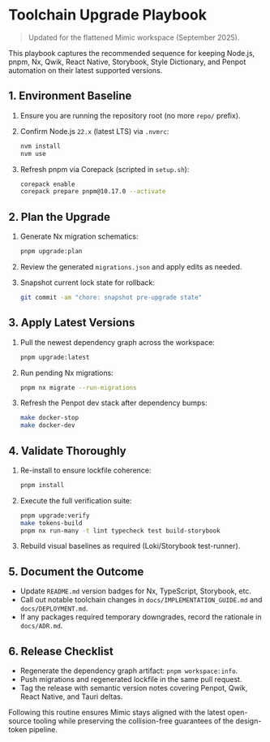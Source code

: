 # Toolchain Upgrade Playbook

> Updated for the flattened Mimic workspace (September 2025).

This playbook captures the recommended sequence for keeping Node.js, pnpm, Nx, Qwik, React Native, Storybook, Style
Dictionary, and Penpot automation on their latest supported versions.

## 1. Environment Baseline

1. Ensure you are running the repository root (no more `repo/` prefix).
2. Confirm Node.js `22.x` (latest LTS) via `.nvmrc`:

   ```bash
   nvm install
   nvm use
   ```

3. Refresh pnpm via Corepack (scripted in `setup.sh`):

   ```bash
   corepack enable
   corepack prepare pnpm@10.17.0 --activate
   ```

## 2. Plan the Upgrade

1. Generate Nx migration schematics:

   ```bash
   pnpm upgrade:plan
   ```

2. Review the generated `migrations.json` and apply edits as needed.
3. Snapshot current lock state for rollback:

   ```bash
   git commit -am "chore: snapshot pre-upgrade state"
   ```

## 3. Apply Latest Versions

1. Pull the newest dependency graph across the workspace:

   ```bash
   pnpm upgrade:latest
   ```

2. Run pending Nx migrations:

   ```bash
   pnpm nx migrate --run-migrations
   ```

3. Refresh the Penpot dev stack after dependency bumps:

   ```bash
   make docker-stop
   make docker-dev
   ```

## 4. Validate Thoroughly

1. Re-install to ensure lockfile coherence:

   ```bash
   pnpm install
   ```

2. Execute the full verification suite:

   ```bash
   pnpm upgrade:verify
   make tokens-build
   pnpm nx run-many -t lint typecheck test build-storybook
   ```

3. Rebuild visual baselines as required (Loki/Storybook test-runner).

## 5. Document the Outcome

- Update `README.md` version badges for Nx, TypeScript, Storybook, etc.
- Call out notable toolchain changes in `docs/IMPLEMENTATION_GUIDE.md` and `docs/DEPLOYMENT.md`.
- If any packages required temporary downgrades, record the rationale in `docs/ADR.md`.

## 6. Release Checklist

- Regenerate the dependency graph artifact: `pnpm workspace:info`.
- Push migrations and regenerated lockfile in the same pull request.
- Tag the release with semantic version notes covering Penpot, Qwik, React Native, and Tauri deltas.

Following this routine ensures Mimic stays aligned with the latest open-source tooling while preserving the
collision-free guarantees of the design-token pipeline.

